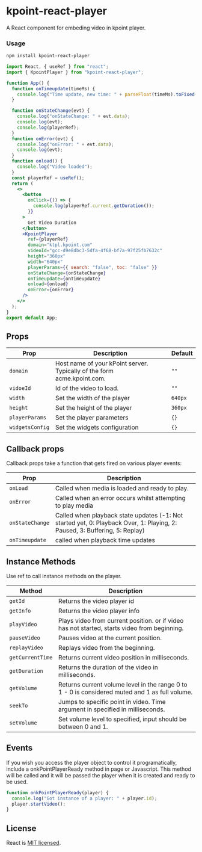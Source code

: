# kpoint-react-player
A React component for embeding video in kpoint player.


### Usage
```bash
npm install kpoint-react-player
```   

```jsx
import React, { useRef } from "react";
import { KpointPlayer } from "kpoint-react-player";

function App() {
  function onTimeupdate(timeMs) {
    console.log("Time update, new time: " + parseFloat(timeMs).toFixed(2));
  }

  function onStateChange(evt) {
    console.log("onStateChange: " + evt.data);
    console.log(evt);
    console.log(playerRef);
  }
  function onError(evt) {
    console.log("onError: " + evt.data);
    console.log(evt);
  }
  function onload() {
    console.log("Video loaded");
  }
  const playerRef = useRef();
  return (
    <>
      <button
        onClick={() => {
          console.log(playerRef.current.getDuration());
        }}
      >
        Get Video Duration
      </button>
      <KpointPlayer
        ref={playerRef}
        domain="ktpl.kpoint.com"
        videoId="gcc-d9e8dbc3-5dfa-4f68-bf7a-97f25fb7632c"
        height="360px"
        width="640px"
        playerParams={{ search: "false", toc: "false" }}
        onStateChange={onStateChange}
        onTimeupdate={onTimeupdate}
        onload={onload}
        onError={onError}
      />
    </>
  );
}
export default App;

```


## Props

Prop | Description | Default
---- | ----------- | -------
`domain` | Host name of your kPoint server. Typically of the form acme.kpoint.com. | `""`
`vidoeId` | Id of the video to load. | `""`
`width` | Set the width of the player | `640px`
`height` | Set the height of the player | `360px`
`playerParams` | Set the player parameters | `{}`
`widgetsConfig` | Set the widgets configuration | `{}`
## Callback props

Callback props take a function that gets fired on various player events:

Prop | Description
---- | -----------
`onLoad` | Called when media is loaded and ready to play.
`onError` | Called when an error occurs whilst attempting to play media
`onStateChange` | Called when playback state updates (-1: Not started yet, 0: Playback Over, 1:	Playing, 2:	Paused, 3: Buffering, 5: Replay)
`onTimeupdate` | called when playback time updates

## Instance Methods
Use ref to call instance methods on the player. 



Method | Description
---- | -----------
`getId` | Returns the video player id
`getInfo` | Returns the video player info
`playVideo` | Plays video from current position. or if video has not started, starts video from beginning.
`pauseVideo` | Pauses video at the current position.
`replayVideo` | Replays video from the beginning.
`getCurrentTime` |Returns current video position in milliseconds.
`getDuration` | Returns the duration of the video in milliseconds.
`getVolume ` | Returns current volume level in the range 0 to 1 - 0 is considered muted and 1 as full volume.
`seekTo` | Jumps to specific point in video. Time argument in specified in milliseconds.
`setVolume` | Set volume level to specified, input should be between 0 and 1.

## Events
If you wish you access the player object to control it programatically, include a onkPointPlayerReady method in page or Javascript. This method will be called and it will be passed the player when it is created and ready to be used.

```jsx
function onkPointPlayerReady(player) {
  console.log("Got instance of a player: " + player.id);
  player.startVideo();
}
```

## License

React is [MIT licensed](./LICENSE).

